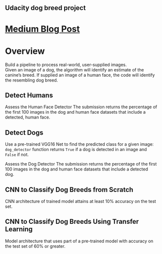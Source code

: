 ## Udacity dog breed project

# [Medium Blog Post](https://suveesh-m92.medium.com/dog-breed-classification-udacity-capstone-project-using-convolutional-neural-network-791bfb8725f5)

# Overview
Build a pipeline to process real-world, user-supplied images.  
Given an image of a dog, the algorithm will identify an estimate of the canine’s breed.
If supplied an image of a human face, the code will identify the resembling dog breed.


## Detect Humans
Assess the Human Face Detector
The submission returns the percentage of the first 100 images in the dog and human face datasets that include a detected, human face.

## Detect Dogs
Use a pre-trained VGG16 Net to find the predicted class for a given image: `dog_detector` function returns `True` if a dog is detected in an image and `False` if not.

Assess the Dog Detector
The submission returns the percentage of the first 100 images in the dog and human face datasets that include a detected dog.

## CNN to Classify Dog Breeds from Scratch
CNN architecture of trained model attains at least 10% accuracy on the test set.

## CNN to Classify Dog Breeds Using Transfer Learning
Model architecture that uses part of a pre-trained model with accuracy on the test set of 60% or greater.
